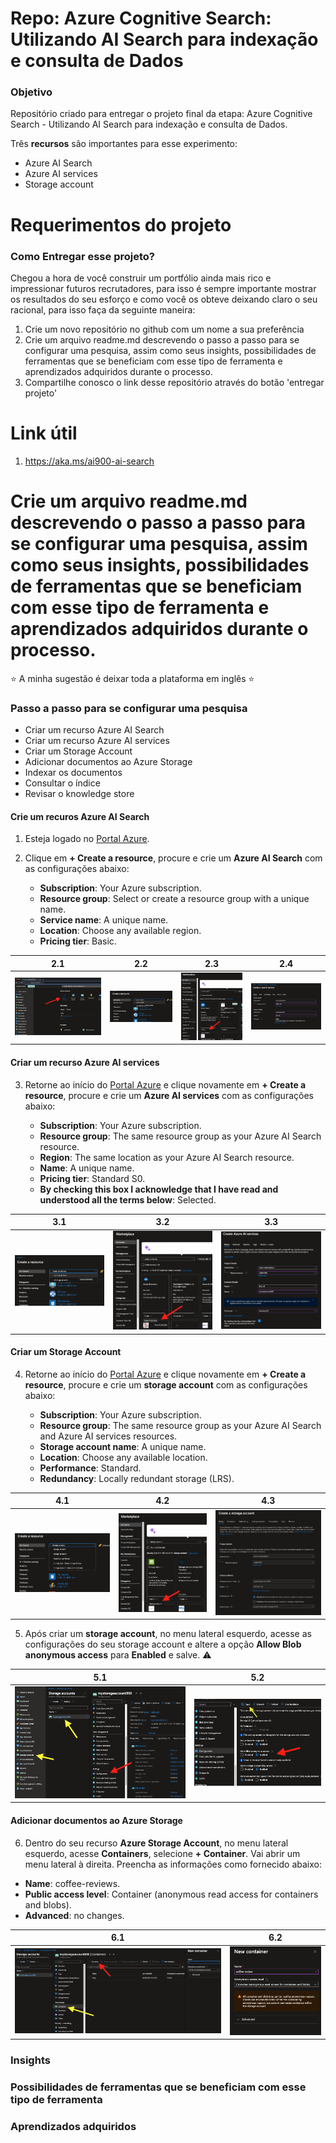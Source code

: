 # Repo: Azure Cognitive Search: Utilizando AI Search para indexação e consulta de Dados
### Objetivo

Repositório criado para entregar o projeto final da etapa: Azure Cognitive Search - Utilizando AI Search para indexação e consulta de Dados.

Três **recursos** são importantes para esse experimento:

- Azure AI Search
- Azure AI services
- Storage account

# Requerimentos do projeto
### Como Entregar esse projeto?

Chegou a hora de você construir um portfólio ainda mais rico e impressionar futuros recrutadores, para isso é sempre importante mostrar os resultados do seu esforço e como você os obteve deixando claro o seu racional, para isso faça da seguinte maneira:

1. Crie um novo repositório no github com um nome a sua preferência
2. Crie um arquivo readme.md descrevendo o passo a passo para se configurar uma pesquisa, assim como seus insights, possibilidades de ferramentas que se beneficiam com esse tipo de ferramenta e aprendizados adquiridos durante o processo.
3. Compartilhe conosco o link desse repositório através do botão 'entregar projeto'

# Link útil

1. https://aka.ms/ai900-ai-search

# Crie um arquivo readme.md descrevendo o passo a passo para se configurar uma pesquisa, assim como seus insights, possibilidades de ferramentas que se beneficiam com esse tipo de ferramenta e aprendizados adquiridos durante o processo.

⭐️ A minha sugestão é deixar toda a plataforma em inglês ⭐️

### Passo a passo para se configurar uma pesquisa

* Criar um recurso Azure AI Search
* Criar um recurso Azure AI services
* Criar um Storage Account
* Adicionar documentos ao Azure Storage
* Indexar os documentos
* Consultar o índice
* Revisar o knowledge store

#### Crie um recuros Azure AI Search

1. Esteja logado no [Portal Azure](https://portal.azure.com).
2. Clique em **+ Create a resource**, procure e crie um **Azure AI Search** com as configurações abaixo:

	* **Subscription**: Your Azure subscription.
	* **Resource group**: Select or create a resource group with a unique name.
	* **Service name**: A unique name.
	* **Location**: Choose any available region.
	* **Pricing tier**: Basic.

| 2.1 | 2.2 | 2.3 | 2.4 |
|:--------:|:--------:|:--------:|:--------:|
|![Imagem 2](./imagens/imagem2.png)|![Imagem 3](./imagens/imagem3.png)|![Imagem 4](./imagens/imagem4.png)|![Imagem 5](./imagens/imagem5.png)|

#### Criar um recurso Azure AI services

3. Retorne ao início do [Portal Azure](https://portal.azure.com) e clique novamente em **+ Create a resource**, procure e crie um **Azure AI services** com as configurações abaixo:

	* **Subscription**: Your Azure subscription.
	* **Resource group**: The same resource group as your Azure AI Search resource.
	* **Region**: The same location as your Azure AI Search resource.
	* **Name**: A unique name.
	* **Pricing tier**: Standard S0.
	* **By checking this box I acknowledge that I have read and understood all the terms below**: Selected.

| 3.1 | 3.2 | 3.3 |
|:--------:|:--------:|:--------:|
|![Imagem 6](./imagens/imagem6.png)|![Imagem 7](./imagens/imagem7.png)|![Imagem 8](./imagens/imagem8.png)|

#### Criar um Storage Account

4. Retorne ao início do [Portal Azure](https://portal.azure.com) e clique novamente em **+ Create a resource**, procure e crie um **storage account** com as configurações abaixo:

	* **Subscription**: Your Azure subscription.
	* **Resource group**: The same resource group as your Azure AI Search and Azure AI services resources.
	* **Storage account name**: A unique name.
	* **Location**: Choose any available location.
	* **Performance**: Standard.
	* **Redundancy**: Locally redundant storage (LRS).

| 4.1 | 4.2 | 4.3 |
|:--------:|:--------:|:--------:|
|![Imagem 9](./imagens/imagem9.png)|![Imagem 10](./imagens/imagem10.png)|![Imagem 11](./imagens/imagem11.png)|

5. Após criar um **storage account**, no menu lateral esquerdo, acesse as configurações do seu storage account e altere a opção **Allow Blob anonymous access** para **Enabled** e salve. ⚠️

| 5.1 | 5.2 |
|:--------:|:--------:|
|![Imagem 12](./imagens/imagem12.png)|![Imagem 13](./imagens/imagem13.png)|

#### Adicionar documentos ao Azure Storage

6. Dentro do seu recurso **Azure Storage Account**, no menu lateral esquerdo, acesse **Containers**, selecione **+ Container**. Vai abrir um menu lateral à direita. Preencha as informações como fornecido abaixo:

* **Name**: coffee-reviews.
* **Public access level**: Container (anonymous read access for containers and blobs).
* **Advanced**: no changes.

| 6.1 | 6.2 |
|:--------:|:--------:|
|![Imagem 14](./imagens/imagem14.png)|![Imagem 15](./imagens/imagem15.png)|

### Insights

### Possibilidades de ferramentas que se beneficiam com esse tipo de ferramenta

### Aprendizados adquiridos
